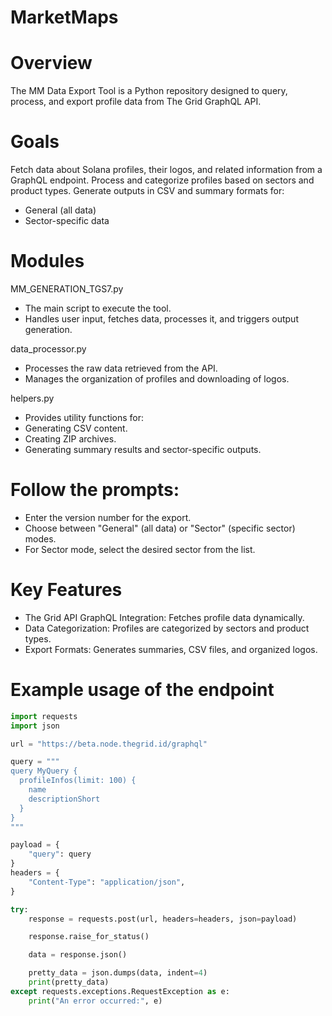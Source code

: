 # MarketMaps

# Overview

The MM Data Export Tool is a Python repository designed to query, process, and export profile data from The Grid GraphQL API. 

# Goals

Fetch data about Solana profiles, their logos, and related information from a GraphQL endpoint.
Process and categorize profiles based on sectors and product types.
Generate outputs in CSV and summary formats for: 
- General (all data)
- Sector-specific data

# Modules

MM_GENERATION_TGS7.py 
- The main script to execute the tool. 
- Handles user input, fetches data, processes it, and triggers output generation.

data_processor.py 
- Processes the raw data retrieved from the API. 
- Manages the organization of profiles and downloading of logos.

helpers.py
- Provides utility functions for: 
- Generating CSV content.
- Creating ZIP archives. 
- Generating summary results and sector-specific outputs. 

# Follow the prompts:

- Enter the version number for the export. 
- Choose between "General" (all data) or "Sector" (specific sector) modes. 
- For Sector mode, select the desired sector from the list.

# Key Features

- The Grid API GraphQL Integration: Fetches profile data dynamically. 
- Data Categorization: Profiles are categorized by sectors and product types. 
- Export Formats: Generates summaries, CSV files, and organized logos. 

# Example usage of the endpoint

```python
import requests
import json

url = "https://beta.node.thegrid.id/graphql"

query = """
query MyQuery {
  profileInfos(limit: 100) {
    name
    descriptionShort
  }
}
"""

payload = {
    "query": query
}
headers = {
    "Content-Type": "application/json",
}

try:
    response = requests.post(url, headers=headers, json=payload)

    response.raise_for_status()

    data = response.json()

    pretty_data = json.dumps(data, indent=4)
    print(pretty_data)
except requests.exceptions.RequestException as e:
    print("An error occurred:", e)
```
